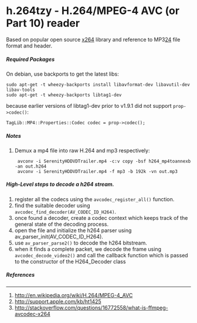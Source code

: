 h.264tzy - H.264/MPEG-4 AVC (or Part 10) reader
===============================================
Based on popular open source [x264][1] library and reference to MP3[2][3][4] file format and header.


##### Required Packages
On debian, use backports to get the latest libs:

    sudo apt-get -t wheezy-backports install libavformat-dev libavutil-dev libav-tools
    sudo apt-get -t wheezy-backports libtag1-dev

because earlier versions of libtag1-dev prior to v1.9.1 did not support `prop->codec()`:

    TagLib::MP4::Properties::Codec codec = prop->codec();


##### Notes
1. Demux a mp4 file into raw H.264 and mp3 respectively:

        avconv -i SerenityHDDVDTrailer.mp4 -c:v copy -bsf h264_mp4toannexb -an out.h264
        avconv -i SerenityHDDVDTrailer.mp4 -f mp3 -b 192k -vn out.mp3


##### High-Level steps to decode a h264 stream.
1. register all the codecs using the `avcodec_register_all()` function.
2. find the suitable decoder using `avcodec_find_decoder(AV_CODEC_ID_H264)`.
3. once found a decoder, create a codec context which keeps track of the general state of the decoding process.
4. open the file and initialize the h264 parser using av_parser_init(AV_CODEC_ID_H264).
5. use `av_parser_parse2()` to decode the h264 bitstream.
6. when it finds a complete packet, we decode the frame using `avcodec_decode_video2()` and call the callback function which is passed to the constructor of the H264_Decoder class


##### References
----------------
1. http://en.wikipedia.org/wiki/H.264/MPEG-4_AVC
2. http://support.apple.com/kb/ht1425
3. http://stackoverflow.com/questions/16772558/what-is-ffmpeg-avcodec-x264


[1]:http://www.videolan.org/developers/x264.html
[2]:http://en.wikipedia.org/wiki/MP3#mediaviewer/File:Mp3filestructure.svg
[3]:http://mpgedit.org/mpgedit/mpeg_format/MP3Format.html
[4]:http://mpgedit.org/mpgedit/mpeg_format/mpeghdr.htm

